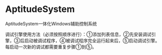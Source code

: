 # AptitudeSystem
AptitudeSystem一体化Windows辅助控制系统

调试引擎使用方法（必须按照顺序进行）：①添加列表信息，②先安装调试引擎，③后启动被调试程序，④被调试程序完全运行起来后，⑤启动调试引擎。每启动一次新的调试都需要重复步骤①到⑤。
